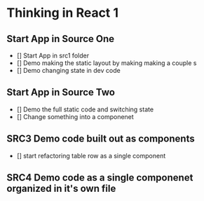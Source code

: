 # Thinking in React 1

## Start App in Source One
- [] Start App in src1 folder
- [] Demo making the static layout by making making a couple <tr>s
- [] Demo changing state in dev code

## Start App in Source Two
- [] Demo the full static code and switching state 
- [] Change something into a componenet 

## SRC3 Demo code built out as components
- [] start refactoring table row as a single component

## SRC4 Demo code as a single componenet organized in it's own file

